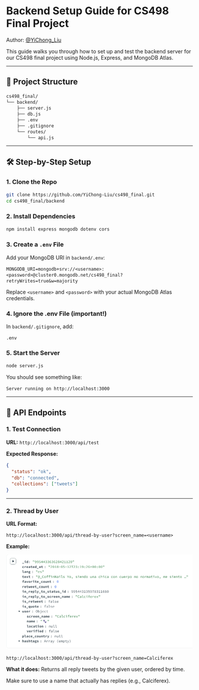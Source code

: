 # Backend Setup Guide for CS498 Final Project

Author: [@YiChong_Liu](https://github.com/YiChong-Liu)

This guide walks you through how to set up and test the backend server for our CS498 final project using Node.js, Express, and MongoDB Atlas.

------

## 📁 Project Structure

```
cs498_final/
└── backend/
    ├── server.js
    ├── db.js
    ├── .env
    ├── .gitignore
    └── routes/
        └── api.js
```

------

## 🛠️ Step-by-Step Setup

### 1. Clone the Repo

```bash
git clone https://github.com/YiChong-Liu/cs498_final.git
cd cs498_final/backend
```

### 2. Install Dependencies

```bash
npm install express mongodb dotenv cors
```

### 3. Create a `.env` File

Add your MongoDB URI in `backend/.env`:

```
MONGODB_URI=mongodb+srv://<username>:<password>@cluster0.mongodb.net/cs498_final?retryWrites=true&w=majority
```

Replace `<username>` and `<password>` with your actual MongoDB Atlas credentials.

### 4. Ignore the .env File (important!)

In `backend/.gitignore`, add:

```
.env
```

### 5. Start the Server

```bash
node server.js
```

You should see something like:

```
Server running on http://localhost:3000
```

------

## 🔌 API Endpoints

### 1. Test Connection

**URL:** `http://localhost:3000/api/test`

**Expected Response:**

```json
{
  "status": "ok",
  "db": "connected",
  "collections": ["tweets"]
}
```

------

### 2. Thread by User

**URL Format:**

```
http://localhost:3000/api/thread-by-user?screen_name=<username>
```

**Example:**

![an example](img/example.jpg)

```
http://localhost:3000/api/thread-by-user?screen_name=Calciferex
```

**What it does:** Returns all reply tweets by the given user, ordered by time.

Make sure to use a name that actually has replies (e.g., Calciferex).
